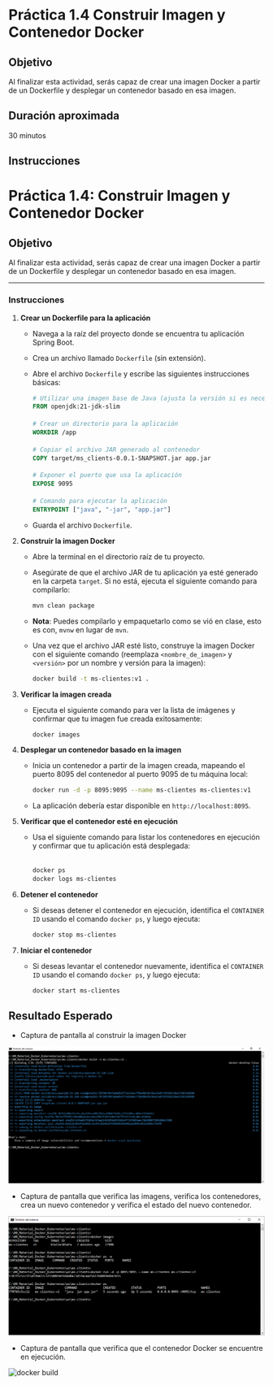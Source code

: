 # Práctica 1.4 Construir Imagen y Contenedor Docker

## Objetivo

Al finalizar esta actividad, serás capaz de crear una imagen Docker a partir de un Dockerfile y desplegar un contenedor basado en esa imagen.

## Duración aproximada

30 minutos

## Instrucciones

# Práctica 1.4: Construir Imagen y Contenedor Docker

## Objetivo

Al finalizar esta actividad, serás capaz de crear una imagen Docker a partir de un Dockerfile y desplegar un contenedor basado en esa imagen.

---

### Instrucciones

1. **Crear un Dockerfile para la aplicación**

   - Navega a la raíz del proyecto donde se encuentra tu aplicación Spring Boot.

   - Crea un archivo llamado `Dockerfile` (sin extensión).
   
   - Abre el archivo `Dockerfile` y escribe las siguientes instrucciones básicas:

     ```dockerfile
     # Utilizar una imagen base de Java (ajusta la versión si es necesario)
     FROM openjdk:21-jdk-slim

     # Crear un directorio para la aplicación
     WORKDIR /app

     # Copiar el archivo JAR generado al contenedor
     COPY target/ms_clients-0.0.1-SNAPSHOT.jar app.jar

     # Exponer el puerto que usa la aplicación
     EXPOSE 9095

     # Comando para ejecutar la aplicación
     ENTRYPOINT ["java", "-jar", "app.jar"]
     ```

   - Guarda el archivo `Dockerfile`.

2. **Construir la imagen Docker**

   - Abre la terminal en el directorio raíz de tu proyecto.

   - Asegúrate de que el archivo JAR de tu aplicación ya esté generado en la carpeta `target`. Si no está, ejecuta el siguiente comando para compilarlo:

     ```bash
     mvn clean package
     ```

    - **Nota**: Puedes compilarlo y empaquetarlo como se vió en clase, esto es con, `mvnw` en lugar de `mvn`.

   - Una vez que el archivo JAR esté listo, construye la imagen Docker con el siguiente comando (reemplaza `<nombre_de_imagen>` y `<versión>` por un nombre y versión para la imagen):

     ```bash
     docker build -t ms-clientes:v1 .
     ```

3. **Verificar la imagen creada**

   - Ejecuta el siguiente comando para ver la lista de imágenes y confirmar que tu imagen fue creada exitosamente:

     ```bash
     docker images
     ```

4. **Desplegar un contenedor basado en la imagen**

   - Inicia un contenedor a partir de la imagen creada, mapeando el puerto 8095 del contenedor al puerto 9095 de tu máquina local:

     ```bash
     docker run -d -p 8095:9095 --name ms-clientes ms-clientes:v1
     ```

   - La aplicación debería estar disponible en `http://localhost:8095`.


5. **Verificar que el contenedor esté en ejecución**

   - Usa el siguiente comando para listar los contenedores en ejecución y confirmar que tu aplicación está desplegada:

     ```bash

     docker ps
     docker logs ms-clientes
     ```

6. **Detener el contenedor**

   - Si deseas detener el contenedor en ejecución, identifica el `CONTAINER ID` usando el comando `docker ps`, y luego ejecuta:

     ```bash
     docker stop ms-clientes
     ```

7. **Iniciar el contenedor**

   - Si deseas levantar el contenedor nuevamente, identifica el `CONTAINER ID` usando el comando `docker ps`, y luego ejecuta:

     ```bash
     docker start ms-clientes
     ```


## Resultado Esperado

- Captura de pantalla al construir la imagen Docker

![docker build](../images/u1_4_1.png)



- Captura de pantalla que verifica las imagens, verifica los contenedores, crea un nuevo contenedor y verifica el estado del nuevo contenedor.

![docker build](../images/u1_4_2.png)



- Captura de pantalla que verifica que el contenedor Docker se encuentre en ejecución.

![docker build](../images/u1_4_4.png)